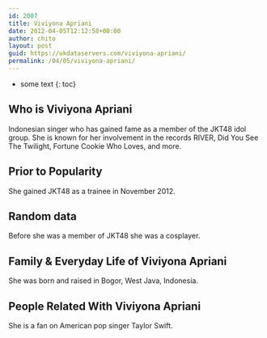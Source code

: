```yaml
---
id: 2007
title: Viviyona Apriani
date: 2012-04-05T12:12:58+00:00
author: chito
layout: post
guid: https://ukdataservers.com/viviyona-apriani/
permalink: /04/05/viviyona-apriani/
---
```


* some text
{: toc}
          
          
## Who is  Viviyona Apriani
                  
                  
                  
Indonesian singer who has gained fame as a member of the JKT48 idol group. She is known for her involvement in the records RIVER, Did You See The Twilight, Fortune Cookie Who Loves, and more.
                  
                
                
                
## Prior to Popularity 
                  
                  
                  
She gained JKT48 as a trainee in November 2012.
                  
                
                
                
## Random data 
                  
                  
                  
Before she was a member of JKT48 she was a cosplayer.
                  
                
                
                
## Family & Everyday Life of Viviyona Apriani
                  
                  
                  
She was born and raised in Bogor, West Java, Indonesia. 
                  
                
                
                
## People Related With  Viviyona Apriani
                  
                  
                  
She is a fan on American pop singer Taylor Swift.
                  
                
              
            
          
          
          
    
    
  
